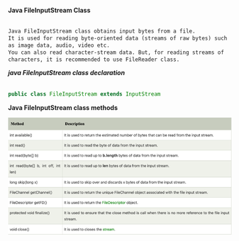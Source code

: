 **Java FileInputStream Class**

```text

Java FileInputStream class obtains input bytes from a file. 
It is used for reading byte-oriented data (streams of raw bytes) such as image data, audio, video etc. 
You can also read character-stream data. But, for reading streams of characters, it is recommended to use FileReader class.

```

***java FileInputStream class declaration***

```java

public class FileInputStream extends InputStream

```

**Java FileInputStream class methods**

![img_6.png](../img/img_6_oct12.png)